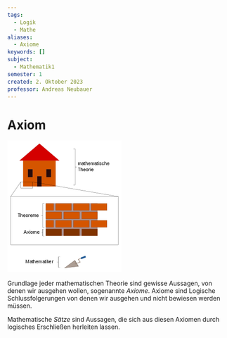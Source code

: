 ```yaml
---
tags:
  - Logik
  - Mathe
aliases:
  - Axiome
keywords: []
subject:
  - Mathematik1
semester: 1
created: 2. Oktober 2023
professor: Andreas Neubauer
---
```

 

# Axiom

![InlineR](assets/AxiomeVis.png)

Grundlage jeder mathematischen Theorie sind gewisse Aussagen, von denen wir ausgehen wollen, sogenannte *Axiome*. Axiome sind Logische Schlussfolgerungen von denen wir ausgehen und nicht bewiesen werden müssen. 


Mathematische *Sätze* sind Aussagen, die sich aus diesen Axiomen durch logisches Erschließen herleiten lassen.